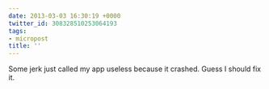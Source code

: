 ```yaml
---
date: 2013-03-03 16:30:19 +0000
twitter_id: 308328510253064193
tags:
- micropost
title: ''
---
```


Some jerk just called my app useless because it crashed. Guess I should fix it.

